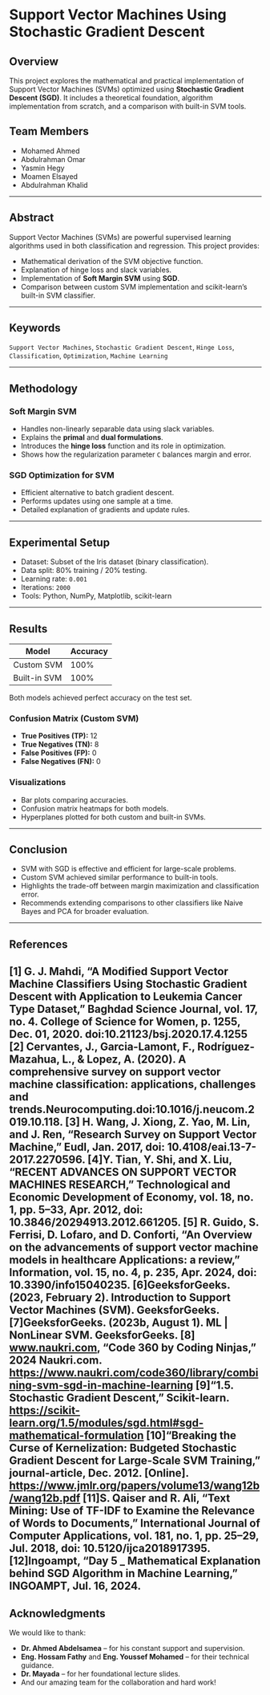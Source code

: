 # Support Vector Machines Using Stochastic Gradient Descent

##  Overview
This project explores the mathematical and practical implementation of Support Vector Machines (SVMs) optimized using **Stochastic Gradient Descent (SGD)**. It includes a theoretical foundation, algorithm implementation from scratch, and a comparison with built-in SVM tools.

##  Team Members
- Mohamed Ahmed  
- Abdulrahman Omar  
- Yasmin Hegy  
- Moamen Elsayed  
- Abdulrahman Khalid  

---

##  Abstract
Support Vector Machines (SVMs) are powerful supervised learning algorithms used in both classification and regression. This project provides:
- Mathematical derivation of the SVM objective function.
- Explanation of hinge loss and slack variables.
- Implementation of **Soft Margin SVM** using **SGD**.
- Comparison between custom SVM implementation and scikit-learn’s built-in SVM classifier.

---

##  Keywords
`Support Vector Machines`, `Stochastic Gradient Descent`, `Hinge Loss`, `Classification`, `Optimization`, `Machine Learning`

---

##  Methodology

###  Soft Margin SVM
- Handles non-linearly separable data using slack variables.
- Explains the **primal** and **dual formulations**.
- Introduces the **hinge loss** function and its role in optimization.
- Shows how the regularization parameter `C` balances margin and error.

###  SGD Optimization for SVM
- Efficient alternative to batch gradient descent.
- Performs updates using one sample at a time.
- Detailed explanation of gradients and update rules.

---

##  Experimental Setup
- Dataset: Subset of the Iris dataset (binary classification).
- Data split: 80% training / 20% testing.
- Learning rate: `0.001`
- Iterations: `2000`
- Tools: Python, NumPy, Matplotlib, scikit-learn

---

##  Results

| Model         | Accuracy |
|---------------|----------|
| Custom SVM    | 100%     |
| Built-in SVM  | 100%     |

Both models achieved perfect accuracy on the test set.

###  Confusion Matrix (Custom SVM)
- **True Positives (TP):** 12  
- **True Negatives (TN):** 8  
- **False Positives (FP):** 0  
- **False Negatives (FN):** 0  

###  Visualizations
- Bar plots comparing accuracies.
- Confusion matrix heatmaps for both models.
- Hyperplanes plotted for both custom and built-in SVMs.

---


##  Conclusion
- SVM with SGD is effective and efficient for large-scale problems.
- Custom SVM achieved similar performance to built-in tools.
- Highlights the trade-off between margin maximization and classification error.
- Recommends extending comparisons to other classifiers like Naive Bayes and PCA for broader evaluation.

---
## References
[1] G. J. Mahdi, “A Modified Support Vector Machine Classifiers Using Stochastic Gradient Descent with Application to Leukemia Cancer Type Dataset,” Baghdad Science Journal, vol. 17, no. 4. College of Science for Women, p. 1255, Dec. 01, 2020. doi:10.21123/bsj.2020.17.4.1255
[2] Cervantes, J., Garcia-Lamont, F., Rodríguez-Mazahua, L., & Lopez, A. (2020). A comprehensive survey on support vector machine classification: applications, challenges and trends.Neurocomputing.doi:10.1016/j.neucom.2019.10.118.
[3] H. Wang, J. Xiong, Z. Yao, M. Lin, and J. Ren, “Research Survey on Support Vector Machine,” Eudl, Jan. 2017, doi: 10.4108/eai.13-7-2017.2270596. 
[4]Y. Tian, Y. Shi, and X. Liu, “RECENT ADVANCES ON SUPPORT VECTOR MACHINES RESEARCH,” Technological and Economic Development of Economy, vol. 18, no. 1, pp. 5–33, Apr. 2012, doi: 10.3846/20294913.2012.661205.
[5] R. Guido, S. Ferrisi, D. Lofaro, and D. Conforti, “An Overview on the advancements of support vector machine models in healthcare Applications: a review,” Information, vol. 15, no. 4, p. 235, Apr. 2024, doi: 10.3390/info15040235.
[6]GeeksforGeeks. (2023, February 2). Introduction to Support Vector Machines (SVM). GeeksforGeeks.
[7]GeeksforGeeks. (2023b, August 1). ML | NonLinear SVM. GeeksforGeeks. 
[8] www.naukri.com, “Code 360 by Coding Ninjas,” 2024 Naukri.com. https://www.naukri.com/code360/library/combining-svm-sgd-in-machine-learning
[9]“1.5. Stochastic Gradient Descent,” Scikit-learn. https://scikit-learn.org/1.5/modules/sgd.html#sgd-mathematical-formulation
[10]“Breaking the Curse of Kernelization: Budgeted Stochastic Gradient Descent for Large-Scale SVM Training,” journal-article, Dec. 2012. [Online]. https://www.jmlr.org/papers/volume13/wang12b/wang12b.pdf
[11]S. Qaiser and R. Ali, “Text Mining: Use of TF-IDF to Examine the Relevance of Words to Documents,” International Journal of Computer Applications, vol. 181, no. 1, pp. 25–29, Jul. 2018, doi: 10.5120/ijca2018917395.
[12]Ingoampt, “Day 5 _ Mathematical Explanation behind SGD Algorithm in Machine Learning,” INGOAMPT, Jul. 16, 2024.
---

##  Acknowledgments
We would like to thank:
- **Dr. Ahmed Abdelsamea** – for his constant support and supervision.
- **Eng. Hossam Fathy** and **Eng. Youssef Mohamed** – for their technical guidance.
- **Dr. Mayada** – for her foundational lecture slides.
- And our amazing team for the collaboration and hard work!
